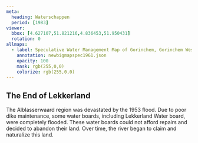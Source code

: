 ```yaml
---
meta:
  heading: Waterschappen
  period: [1983]
viewer:
  bbox: [4.627107,51.821216,4.836453,51.950431]
  rotation: 0
allmaps:
  - label: Speculative Water Management Map of Gorinchem, Gorinchem West 1 no. 38. Fourth Edition, series 1, 2023.  374 x 297 mm. Scale 1:25000. The Berlage. Based on Water Management Map 38 Gorinchem West 1. Fourth Edition, series 1, 1961. 555 x 690 mm. Scale 1:50000. Rijkswaterstaat.
    annotation: newbigmapspec1961.json
    opacity: 100
    mask: rgb(255,0,0)
    colorize: rgb(255,0,0)
---
```


## The End of Lekkerland

The Alblasserwaard region was devastated by the 1953 flood. Due to poor dike maintenance, some water boards, including Lekkerland Water board, were completely flooded. These water boards could not afford repairs and decided to abandon their land. Over time, the river began to claim and naturalize this land.
